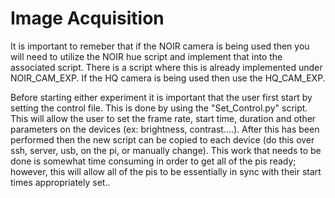 # Image Acquisition

It is important to remeber that if the NOIR camera is being used then you will need to utilize the NOIR hue script and implement that into the associated script. There is a script where this is already implemented under NOIR_CAM_EXP. If the HQ camera is being used then use the HQ_CAM_EXP.

Before starting either experiment it is important that the user first start by setting the control file. This is done by using the "Set_Control.py" script. This will allow the user to set the frame rate, start time, duration and other parameters on the devices (ex: brightness, contrast....). After this has been performed then the new script can be copied to each device (do this over ssh, server, usb, on the pi, or manually change). This work that needs to be done is somewhat time consuming in order to get all of the pis ready; however, this will allow all of the pis to be essentially in sync with their start times appropriately set..